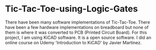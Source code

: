 # Tic-Tac-Toe-using-Logic-Gates

There have been many software implementations of Tic-Tac-Toe.
There have been a few hardware implementations on breadboard but none of them is where it was converted to PCB (Printed Circuit Board).
For this project, I am using KiCAD software. It is a open source software. I did an online course on Udemy 'Introduction to KiCAD' by Javier Martinez.
